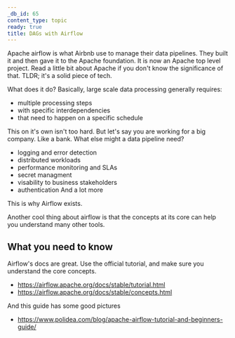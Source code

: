 ```yaml
---
_db_id: 65
content_type: topic
ready: true
title: DAGs with Airflow
---
```


Apache airflow is what Airbnb use to manage their data pipelines. They built it and then gave it to the Apache foundation. It is now an Apache top level project. Read a little bit about Apache if you don't know the significance of that. TLDR; it's a solid piece of tech.

What does it do? Basically, large scale data processing generally requires:

- multiple processing steps
- with specific interdependencies
- that need to happen on a specific schedule

This on it's own isn't too hard. But let's say you are working for a big company. Like a bank. What else might a data pipeline need?

- logging and error detection
- distributed workloads
- performance monitoring and SLAs
- secret managment
- visability to business stakeholders
- authentication
  And a lot more

This is why Airflow exists.

Another cool thing about airflow is that the concepts at its core can help you understand many other tools.

## What you need to know

Airflow's docs are great. Use the official tutorial, and make sure you understand the core concepts.

- https://airflow.apache.org/docs/stable/tutorial.html
- https://airflow.apache.org/docs/stable/concepts.html

And this guide has some good pictures

- https://www.polidea.com/blog/apache-airflow-tutorial-and-beginners-guide/